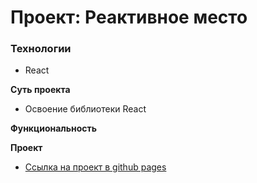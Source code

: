 # Проект: Реактивное место

### Технологии

- React

**Суть проекта**

- Освоение библиотеки React

**Функциональность**

**Проект**

- [Ссылка на проект в github pages](https://iiiokojiadbi.github.io/react-mesto/)
